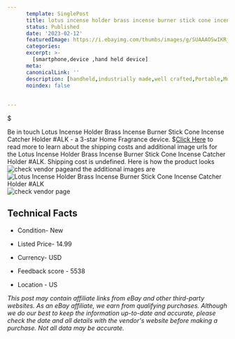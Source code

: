 ```yaml
---
      template: SinglePost
      title: lotus incense holder brass incense burner stick cone incense catcher holder alk
      status: Published
      date: '2023-02-12'
      featuredImage: https://i.ebayimg.com/thumbs/images/g/SUAAAOSwIKRjmUFO/s-l225.jpg
      categories: 
      excerpt: >-
        [smartphone,device ,hand held device]
      meta:
      canonicalLink: ''
      description: [handheld,industrially made,well crafted,Portable,Mobile,Compact,Convenient,Lightweight,Maneuverable,Man-portable,Miniature,Carriable,Hand-held,Light,Holdable,Transportable,Mobile device,Pocket-sized,On-the-go,Wireless,Cordless,Compact size,Convenient size, smartphone,device ,hand held device]
      noindex: false
      
        
---
```

$

Be in touch Lotus Incense Holder Brass Incense Burner Stick Cone Incense Catcher Holder #ALK - a 3-star Home Fragrance device.
$[Click Here](https://www.ebay.com/itm/125663029107?hash=item1d4219a773%3Ag%3ASUAAAOSwIKRjmUFO&mkevt=1&mkcid=1&mkrid=711-53200-19255-0&campid=%253CePNCampaignId%253E&customid=%253CreferenceId%253E&toolid=10049) to read more to learn about the shipping costs and additional image urls for the Lotus Incense Holder Brass Incense Burner Stick Cone Incense Catcher Holder #ALK. Shipping cost is undefined. Here is how the product looks ![check vendor page](https://i.ebayimg.com/thumbs/images/g/SUAAAOSwIKRjmUFO/s-l225.jpg)and the additional images are![Lotus Incense Holder Brass Incense Burner Stick Cone Incense Catcher Holder #ALK](https://i.ebayimg.com/images/g/SUAAAOSwIKRjmUFO/s-l1200.jpg)![check vendor page](https://origin-galleryplus.ebayimg.com/ws/web/125663029107_2_0_1/225x225.jpg,https://origin-galleryplus.ebayimg.com/ws/web/125663029107_3_0_1/225x225.jpg,https://origin-galleryplus.ebayimg.com/ws/web/125663029107_4_0_1/225x225.jpg,https://origin-galleryplus.ebayimg.com/ws/web/125663029107_5_0_1/225x225.jpg,https://origin-galleryplus.ebayimg.com/ws/web/125663029107_6_0_1/225x225.jpg,https://origin-galleryplus.ebayimg.com/ws/web/125663029107_7_0_1/225x225.jpg,https://origin-galleryplus.ebayimg.com/ws/web/125663029107_8_0_1/225x225.jpg,https://origin-galleryplus.ebayimg.com/ws/web/125663029107_9_0_1/225x225.jpg,https://origin-galleryplus.ebayimg.com/ws/web/125663029107_10_0_1/225x225.jpg,https://origin-galleryplus.ebayimg.com/ws/web/125663029107_11_0_1/225x225.jpg)



 ## Technical Facts 



     
      

 - Condition- New 


      

 - Listed Price- 14.99 


      

 - Currency- USD 


      

 - Feedback score - 5538 


      

 - Location - US 


      
      

 *_This post may contain affiliate links from eBay and other third-party websites. As an eBay affiliate, we earn from qualifying purchases. Although we do our best to keep the information up-to-date and accurate, please check the date and all details with the vendor's website before making a purchase. Not all data may be accurate._*






